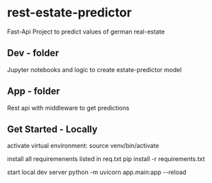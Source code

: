# rest-estate-predictor
Fast-Api Project to predict values of german real-estate

## Dev - folder
Jupyter notebooks and logic to create estate-predictor model

## App - folder
Rest api with middleware to get predictions

## Get Started - Locally

activate virtual environment:
source venv/bin/activate   

install all requiremenents listed in req.txt
pip install -r requirements.txt

start local dev server
python -m uvicorn app.main:app --reload
